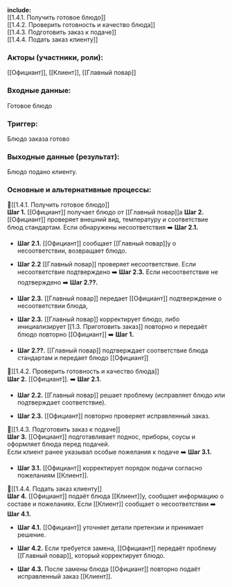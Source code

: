**include:**  
[[1.4.1. Получить готовое блюдо]]  
[[1.4.2. Проверить готовность и качество блюда]]  
[[1.4.3. Подготовить заказ к подаче]]  
[[1.4.4. Подать заказ клиенту]]

### Акторы (участники, роли):
[[Официант]], [[Клиент]], [[Главный повар]]

### Входные данные:
Готовое блюдо
### Триггер:
Блюдо заказа готово

### Выходные данные (результат):
Блюдо подано клиенту.

### Основные и альтернативные процессы:

📌[[1.4.1. Получить готовое блюдо]]  
**Шаг 1.** [[Официант]] получает блюдо от [[Главный повар]]а
**Шаг 2.** [[Официант]] проверяет внешний вид, температуру и соответствие блюд стандартам.  Если обнаружены несоответствия ➡️ **Шаг 2.1.**
- **Шаг 2.1.** [[Официант]] сообщает [[Главный повар]]у о несоответствии, возвращает блюдо.
- **Шаг 2.2** [[Главный повар]] проверяет несоответствие. Если несоответствие подтверждено ➡️ **Шаг 2.3.** Если несоответствие не подтверждено ➡️ **Шаг 2.??.**
- **Шаг 2.3.** [[Главный повар]] передает [[Официант]] подтверждение о несоответствии блюда,  
- **Шаг 2.3.** [[Главный повар]] корректирует блюдо, либо инициализирует [[1.3. Приготовить заказ]] повторно и передаёт блюдо повторно [[Официант]] ➡️ **Шаг 1.**
	
- **Шаг 2.??.** [[Главный повар]] подтверждает соответствие блюда стандартам и передает блюдо [[Официант]]


📌[[1.4.2. Проверить готовность и качество блюда]]  
**Шаг 2.** [[Официант]]. 
➡️ **Шаг 2.1.**


- **Шаг 2.2.** [[Главный повар]] решает проблему (исправляет блюдо или подтверждает соответствие).
    
- **Шаг 2.3.** [[Официант]] повторно проверяет исправленный заказ.
    

📌[[1.4.3. Подготовить заказ к подаче]]  
**Шаг 3.** [[Официант]] подготавливает поднос, приборы, соусы и оформляет блюда перед подачей.  
Если клиент ранее указывал особые пожелания к подаче ➡️ **Шаг 3.1.**

- **Шаг 3.1.** [[Официант]] корректирует порядок подачи согласно пожеланиям [[Клиент]].
    

📌[[1.4.4. Подать заказ клиенту]]  
**Шаг 4.** [[Официант]] подаёт блюда [[Клиент]]у, сообщает информацию о составе и пожеланиях. Если [[Клиент]] сообщает о несоответствии ➡️ **Шаг 4.1.**

- **Шаг 4.1.** [[Официант]] уточняет детали претензии и принимает решение.
    
- **Шаг 4.2.** Если требуется замена, [[Официант]] передаёт проблему [[Главный повар]], который корректирует блюдо.
    
- **Шаг 4.3.** После замены блюда [[Официант]] повторно подаёт исправленный заказ [[Клиент]].